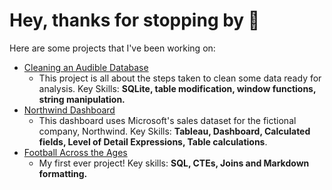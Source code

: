 # Hey, thanks for stopping by :handshake:

Here are some projects that I've been working on:


* [Cleaning an Audible Database](https://github.com/chickchetwynd/portfolio/blob/main/Audible/cleaning_audible_database.md)
  * This project is all about the steps taken to clean some data ready for analysis. Key Skills: __SQLite, table modification, window functions, string manipulation.__
* [Northwind Dashboard](https://public.tableau.com/app/profile/chick.chetwynd/viz/NorthwindDashboard_16776253645420/MainPage)
  * This dashboard uses Microsoft's sales dataset for the fictional company, Northwind. Key Skills: __Tableau, Dashboard, Calculated fields, Level of Detail Expressions, Table calculations__. 
* [Football Across the Ages](https://github.com/chickchetwynd/portfolio/blob/main/football/football_across_the_ages.md)
  * My first ever project! Key skills: __SQL, CTEs, Joins and Markdown formatting.__
